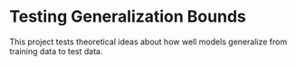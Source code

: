 # Testing Generalization Bounds
This project tests theoretical ideas about how well models generalize from training data to test data.

